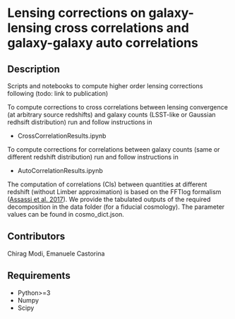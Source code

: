 # Lensing corrections on galaxy-lensing cross correlations and galaxy-galaxy auto correlations 

## Description
Scripts and notebooks to compute higher order lensing corrections following (todo: link to publication)

To compute corrections to cross correlations between lensing convergence (at arbitrary source redshifts) and galaxy counts (LSST-like or Gaussian redhsift distribution) run and follow instructions in
- CrossCorrelationResults.ipynb

To compute corrections for correlations between galaxy counts (same or different redshift distribution) run and follow instructions in
- AutoCorrelationResults.ipynb

The computation of correlations (Cls) between quantities at different redshift (without Limber approximation) is based on the FFTlog formalism ([Assassi et al. 2017](https://arxiv.org/pdf/1705.05022.pdf)). We provide the tabulated outputs of the required decomposition in the data folder (for a fiducial cosmology). The parameter values can be found in cosmo_dict.json.


## Contributors
Chirag Modi, Emanuele Castorina

## Requirements
- Python>=3
- Numpy
- Scipy

